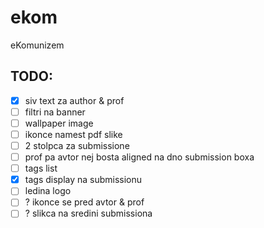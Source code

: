 # ekom
eKomunizem

## TODO:
 - [x] siv text za author & prof
 - [ ] filtri na banner
 - [ ] wallpaper image
 - [ ] ikonce namest pdf slike
 - [ ] 2 stolpca za submissione
 - [ ] prof pa avtor nej bosta aligned na dno submission boxa
 - [ ] tags list
 - [x] tags display na submissionu
 - [ ] ledina logo
 - [ ] ? ikonce se pred avtor & prof
 - [ ] ? slikca na sredini submissiona
